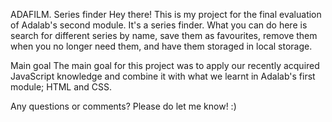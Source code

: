 ADAFILM. Series finder
Hey there! This is my project for the final evaluation of Adalab's second module. It's a series finder. What you can do here is search for different series by name, save them as favourites, remove them when you no longer need them, and have them storaged in local storage.

Main goal
The main goal for this project was to apply our recently acquired JavaScript knowledge and combine it with what we learnt in Adalab's first module; HTML and CSS.

Any questions or comments?
Please do let me know! :)

